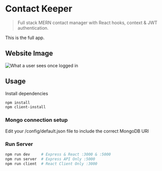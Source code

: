 # Contact Keeper

> Full stack MERN contact manager with React hooks, context & JWT authentication.

This is the full app.

## Website Image

![What a user sees once logged in](https://lh3.googleusercontent.com/ODqALY2hFGYZ4lagBIPjvJ9cvQ75D3a3G4EgxdI7haqImv3vRD9tZ76jwGoN7nAPqKQX62Wo5CRIwkLexf_-kb2EruWiOjP7MeyKy9sdyziDNqhtiE-MLCyqqqItGs52wgcppXoBYMx3Sf9qspVIvIgREt829TXHDWePnc1Y-OzKE0Mfl3bPBeVA2p1xjiGq0KoIDzwd_hJ-o6LrjrRVB1VQ-hDFH3CqHw4mcBmmInvuhjPK2Va0dDEPfits_BvenJPaKbb9bT-K-A2mIawcTbHYDAduGCqWCD1qGI0-B5xglCRidT6efnSHCdT-f9s1BHC29arcvglGSkPl7EeFNyDHDVp6u2g7PuejDXWOZ5ST2sRXYHARDgBDfL2HIqMq435K-7oA264Z9exiOTdyEHoHNl_btjjGU8QaJ3syR4zjcU7cT2jmWdeA3vh2dqGTgP_IQNGlfCRvfo8awuUyx3yD9Kn62hqlqIJ3kiKguCb8-wkkOGdzCmJZ8oi46evxmRU_9OxOIxhS4U9UGCQm2H57M1eGtn2RccG89kO54JwjllzuXjpMUc5CQtNyDYrsW0mIlShdUn7Bk932E11srE8n6sqnHRPUw79sL5Tm6O8mMKWS-1jtwWKwbBQti4lZ5mhFbHkqt0FUkWQRHcUvarB-5P4SaSrEe0Rw2mcM3LBcquIhXfcWp4kvUydjPNapmI1XhUPDo1bTEgye3sEuMvD1Kpb5ars13S0NvlimXKYtaxo4IsbpPw=w1919-h739-no)

## Usage

Install dependencies

```bash
npm install
npm client-install
```

### Mongo connection setup

Edit your /config/default.json file to include the correct MongoDB URI

### Run Server

```bash
npm run dev     # Express & React :3000 & :5000
npm run server  # Express API Only :5000
npm run client  # React Client Only :3000
```
